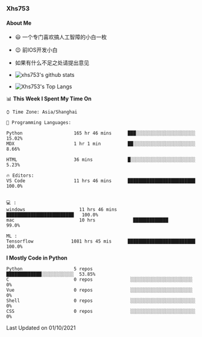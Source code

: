 ### Xhs753
#### About Me
- 😃 一个专门喜欢搞人工智障的小白一枚   
- 😉 前IOS开发小白                           
- 如果有什么不足之处请提出意见
- ![xhs753's github stats](https://github-readme-stats.vercel.app/api?username=xhs753&show_icons=true&theme=radical&line_height=20)



- ![Xhs753's Top Langs](https://github-readme-stats.vercel.app/api/top-langs/?username=xhs753&layout=compact&theme=radical&card_width=270) 






<!--START_SECTION:waka-->
📊 **This Week I Spent My Time On** 

```text
⌚︎ Time Zone: Asia/Shanghai

💬 Programming Languages: 

Python                   165 hr 46 mins      ███░░░░░░░░░░░░░░░░░░░░░░   15.02% 
MDX                      1 hr 1 min          ██░░░░░░░░░░░░░░░░░░░░░░░   8.66% 
 
HTML                     36 mins             █░░░░░░░░░░░░░░░░░░░░░░░░   5.23%

🔥 Editors: 
VS Code                  11 hrs 46 mins      █████████████████████████   100.0%


💻 : 
windows                    11 hrs 46 mins      █████████████████████████   100.0%
mac                        10 hrs              █████████████               99.0%

ML :
Tensorflow              1081 hrs 45 mis      █████████████████████████  100.0%

```

**I Mostly Code in Python** 

```text
Python                   5 repos              █████████████░░░░░░░░░░░░  53.85% 
C                        0 repos              ░░░░░░░░░░░░░░░░░░░░░░░    0% 
Vue                      0 repos              ░░░░░░░░░░░░░░░░░░░░░░░    0% 
Shell                    0 repos              ░░░░░░░░░░░░░░░░░░░░░░░░   0% 
CSS                      0 repos              ░░░░░░░░░░░░░░░░░░░░░░░░   0%

```



 Last Updated on 01/10/2021
<!--END_SECTION:waka-->

